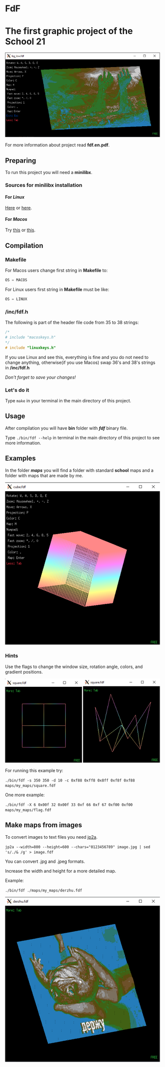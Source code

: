 # FdF
# The first graphic project of the School 21

![bg.fdf](./screenshots/bg.png)

For more information about project read **fdf.en.pdf**.

## Preparing

To run this project you will need a **minilibx**.

### Sources for minilibx installation
#### For *Linux*
[Here](https://github.com/BinaryBenji/Minilibx_Installer) or [here](https://github.com/ttshivhula/minilibx).
#### For *Macos*
Try [this](https://github.com/pbondoer/MinilibX) or [this](https://github.com/dannywillems/minilibx-mac-osx).

## Compilation
### Makefile
For Macos users change first string in **Makefile** to:
```javascript
OS = MACOS
```
For Linux users first string in **Makefile** must be like:
```javascript
OS = LINUX
```
### /inc/fdf.h
The following is part of the header file code from 35 to 38 strings:
```c
/*
# include "macoskeys.h"
*/
# include "linuxkeys.h"
```
If you use Linux and see this, everything is fine and you do not need to change anything, otherwise(if you use Macos) swap 36's and 38's strings in **/inc/fdf.h**

*Don't forget to save your changes!*

### Let's do it
Type `make` in your terminal in the main directory of this project.

## Usage
After compilation you will have **bin** folder with **_fdf_** binary file.

Type `./bin/fdf --help` in terminal in the main directory of this project to see more information.

## Examples
In the folder **_maps_** you will find a folder with standard **school** maps and a folder with maps that are made by me.

![cube.fdf](./screenshots/cube.png)

### Hints
Use the flags to change the window size, rotation angle, colors, and gradient positions.

![square.fdf](./screenshots/square.png)

For running this example try:

`./bin/fdf -s 350 350 -d 10 -c 0xf88 0xff8 0x8ff 0xf8f 0xf88 maps/my_maps/square.fdf`

One more example:

`./bin/fdf -X 6 0x00f 32 0x00f 33 0xf 66 0xf 67 0xf00 0xf00 maps/my_maps/flag.fdf`

## Make maps from images
To convert images to text files you need [jp2a](https://csl.name/jp2a/).

`jp2a --width=800 --height=600 --chars="0123456789" image.jpg | sed 's/./& /g' > image.fdf`

You can convert .jpg and .jpeg formats.

Increase the width and height for a more detailed map.

Example:

`./bin/fdf ./maps/my_maps/derzhu.fdf`

![derzhu.fdf](./screenshots/derzhu.png)
